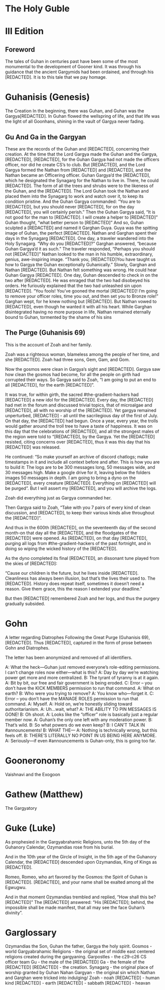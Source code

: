 # The Holy Guble
# III Edition

## Foreword
The tales of Guhan in centuries past have been some of the most monumental to the development of Gooner kind. It was through his guidance that the ancient Gargymids had been ordained, and through his [REDACTED]. It is to this tale that we pay homage.

# Guhanisis (Genesis)
The Creation
In the beginning, there was Guhan, and Guhan was the Gargya[REDACTED]. In Guhan flowed the wellspring of life, and that life was the light of all Goonhans, shining in the vault of Gargya never fading.

## Gu And Ga in the Gargyan
These are the records of the Guhan and [REDACTED], concerning their creation. At the time that the Lord Gargya made the Guhan and the Gargya, [REDACTED], [REDACTED], for the Guhan Gargya had not made the officers officer, nor did he create CS’s to club. But [REDACTED], and the Lord Gargya formed the Nathan from [REDACTED] and [REDACTED], and the Nathan became an Officering officer. Guhan Gargya’d the [REDACTED], which he designated the Synagarg for the Nathan to live in. There, he could [REDACTED]. 
The form of all the trees and shrubs were to the likeness of the Guhan, and the [REDACTED]. The Lord Guhan took the Nathan and placed them into the Synagarg to work and watch over it, to keep its condition pristine. And the Guhan Gargya commanded: “You are to [REDACTED], but you should never [REDACTED], for on the day [REDACTED], you will certainly perish.” Then the Guhan Gargya said, “It is not good for the man to [REDACTED]. I will create a helper to [REDACTED]” 
Guhan thought, “what better person to [REDACTED]” And so, Guhan sculpted a [REDACTED] and named it Garghan Guya. Guya was the spitting image of Guhan, the perfect [REDACTED]. Nathan and Garghan spent their days in the Synagarg [REDACTED].
One day, a traveler wandered into the Holy Synagarg. “Why do you [REDACTED]?”
Garghan answered, “because Guhan Gargya’d it as such.”
The traveler responded, “Perhaps you should not [REDACTED]”
Nathan looked to the man in his humble, extraordinary, genius, awe-inspiring image. “Thank you, [REDACTED]You have taught us how to Gargya the Guhan exceptionally Guhanically.”
Slowly, Garghan and Nathan [REDACTED]. But Nathan felt something was wrong. He could hear Guhan Gargya [REDACTED].
One day, Guhan descended to check in on the two after [REDACTED]. He was enraged that the two had disobeyed his orders. He furiously explained that the two had unleashed sin upon [REDACTED].
“You fools! You’ve gooned the mortal [REDACTED]! I’m going to remove your officer roles, time you out, and then set you to Bronze role!”
Garghan wept, for he knew nothing but [REDACTED]. But Nathan vowed to [REDACTED], even though he wanted it with all his heart. While Garghan disintegrated having no more purpose in life, Nathan remained eternally bound to Guhan, tormented by the shame of his sins

## The Purge (Guhanisis 69)
This is the account of Zoah and her family.

Zoah was a righteous woman, blameless among the people of her time, and she [REDACTED]. Zoah had three sons, Gem, Gam, and Gom. 

Now the gosmos were clean in Gargya’s sight and [REDACTED]. Gargya saw how clean the gosmos had become, for all the people on girth had corrupted their ways. So Gargya said to Zoah, “I am going to put an end to all [REDACTED], for the earth [REDACTED]”. 

It was true, for within girth, the sacred #the-gradient-hackers had [REDACTED] a new idol for the [REDACTED]. Every day, the [REDACTED] had met in the forum and discussed trivial topics, that of microalgae and [REDACTED], all with no worship of the [REDACTED]. Yet gargya remained unperturbed, [REDACTED] - all until the sacrilegious day of the first of July. On that day, the [REDACTED] had begun. Once a year, every year, the trolls would gather around the troll tree to have a taste of happiness. It was on this day that the celebrations of [REDACTED], and all the strongest males of the region were told to “[REDACTED], by the Gargya. Yet the [REDACTED] resisted, citing concerns over [REDACTED], thus it was this day that his [REDACTED] was released.

He continued: “So make yourself an archive of discord chatlogs; make timestamps in it and include all context before and after. This is how you are to build it: The logs are to be 300 messages long, 50 messages wide, and 30 messages high. Make a google drive for it, leaving below the folders images 50 messages in depth. I am going to bring a dyno on the [REDACTED], every creature [REDACTED]. Everything on [REDACTED] will be purged”. But I will assert my [REDACTED], and you will archive the logs.

Zoah did everything just as Gargya commanded her.

Then Gargya said to Zoah, “Take with you 7 pairs of every kind of clean discussion, and [REDACTED], to keep their various kinds alive throughout the [REDACTED]”. 

And thus in the 600th [REDACTED], on the seventeenth day of the second month-on that day all the [REDACTED], and the floodgates of the [REDACTED] were opened. As [REDACTED], on that day [REDACTED], purging all logs from #the-gradient-hackers of the past fortnight, and in doing so wiping the wicked history of the [REDACTED].

As the dyno completed its final [REDACTED], an dissonant tune played from the skies of [REDACTED]:

“Cause our children is the future, but he lives inside [REDACTED]. Cleanliness has always been illusion, but that’s the lives their used to. The [REDACTED]. History does repeat itself, sometimes it doesn’t need a reason. Give them grace, this the reason I extended your deadline.”

But then [REDACTED] remembered Zoah and her logs, and thus the purgery gradually subsided.

# Gohn
A letter regarding Diatrophes
Following the Great Purge (Guhanisis 69), [REDACTED]. Thus [REDACTED], captured in the form of prose between Gohn and Diatrophes. 

The letter has been anonymized and removed of all identifiers.

A: What the heck—Guhan just removed everyone’s role-editing permissions. I can’t change roles now either—what is this?
A: Day by day we’re watching power get more and more centralized.
B: The tyrant of tyranny is at it again.
A: Bit by bit, our free and fair government is being eroded.
C: Error – you don’t have the KICK MEMBERS permission to run that command.
A: What on earth?
B: Who were you trying to remove?
A: You know who—forget it.
C: Error – you don’t have the MANAGE ROLES permission to run that command.
A: Myself.
A: Hold on, we’re honestly sliding toward authoritarianism.
A: Uh…wait, what?
A: THE ABILITY TO PIN MESSAGES IS GONE!
B: Oh shoot.
A: Looks like the “officer” role is basically just a regular member now.
A: Guhan’s the only one left with any moderation power.
B: That’s wild.
B: So what powers do we even keep?
B: I CAN’T TALK IN #announcements!
B: WHAT THE—
A: Nothing is technically wrong, but this feels off.
B: THERE’S LITERALLY NO POINT IN US BEING HERE ANYMORE.
A: Seriously—if even #announcements is Guhan-only, this is going too far.

# Gooneronomy
Vaishnavi and the Exogoon

# Gathew (Matthew)
The Gargyatory


# Guke (Luke)
As prophesied in the Gargyabrahamic Religions, unto the 5th day of the Guhanory Calendar, Ozymandias rose from his burial. 

And in the 10th year of the Gircle of Insight, in the 5th age of the Guhanory Calendar, the [REDACTED] descended upon Ozymandias, King of Kings as [REDACTED]. 

Romeo, Romeo, who art favored by the Gosmos: the Spirit of Guhan is [REDACTED]. [REDACTED], and your name shall be exalted among all the Egwugwu.

And in that moment Ozymandias trembled and replied, “How shall this be? [REDACTED]” The [REDACTED] answered: “His [REDACTED]; behind, the impossible shall be made manifest, that all may see the face Guhan’s divinity”.

# Garglossary
Ozymandias the Son, Guhan the father, Gargya the holy spirit.
Gosmos - world
Gargyabrahamic Religions - the original set of middle east centered religions created during the gargyaning.
Garpostles - the c29-c26 CS officer team
Gu - the male of the [REDACTED]
Ga - the female of the [REDACTED]
[REDACTED] - the creation.
Synagarg - the original place of worship granted by Guhan
Nahan Gargyan - the original sin which Nathan and Garghan were tricked into indulging/
Zoah - noah
[REDACTED] - human kind
[REDACTED] - earth
[REDACTED] - sabbath
[REDACTED] - heavan


